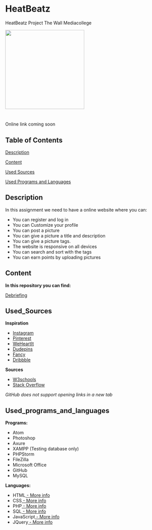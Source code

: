 # HeatBeatz
 HeatBeatz Project The Wall Mediacollege

<img src="http://66.media.tumblr.com/476b6aa6906e426d3d1483f724fdf43a/tumblr_nk6h6eQSjw1tcuj64o1_400.gif" width="250" style="max-width:100%;">

#
Online link coming soon

## Table of Contents  
[Description](#Description)

[Content](#Content)

[Used Sources](#Used_Sources)

[Used Programs and Languages](#Used_programs_and_languages)

<a name="Description"/>
<a name="Content"/>
<a name="Used Sources"/>
<a name="Used Programs and Languages"/>


## Description
In this assignment we need to have a online website where you can:
* You can register and log in
* You can Customize your profile
* You can post a picture
* You can give a picture a title and description
* You can give a picture tags.
* The website is responsive on all devices
* You can search and sort with the tags
* You can earn points by uploading pictures



## Content
<b>In this repository you can find:</b>


[Debriefing](https://github.com/unkn0wndev/HeatBeatz/Debriefing.pdf)



## Used_Sources

<b>Inspiration</b>

* [Instagram](https://www.instagram.com)
* [Pinterest](https://www.Pinterest.com)
* [WeHeartIt](https://www.WeHeartIt.com)
* [Dudepins](https://www.Dudepins.com)
* [Fancy](https://www.Fancy.com)
* [Dribbble](https://www.Dribbble.com)

<b>Sources</b>
* [W3schools](https://www.w3schools.com/)
* [Stack Overflow](https://stackoverflow.com/)

*GitHub does not support opening links in a new tab*

## Used_programs_and_languages

<b>Programs:</b>

* Atom
* Photoshop
* Axure
* XAMPP (Testing database only)
* PHPStorm
* FileZilla
* Microsoft Office
* GitHub
* MySQL


<b>Languages:</b>

* HTML[ -  More info](https://en.wikipedia.org/wiki/HTML5)
* CSS[ - More info](https://en.wikipedia.org/wiki/Cascading_Style_Sheets)
* PHP[ - More info](https://en.wikipedia.org/wiki/PHP)
* SQL[ - More info](https://en.wikipedia.org/wiki/SQL)
* JavaScript[ - More info](https://en.wikipedia.org/wiki/JavaScript)
* JQuery[ - More info](https://en.wikipedia.org/wiki/JQuery)
